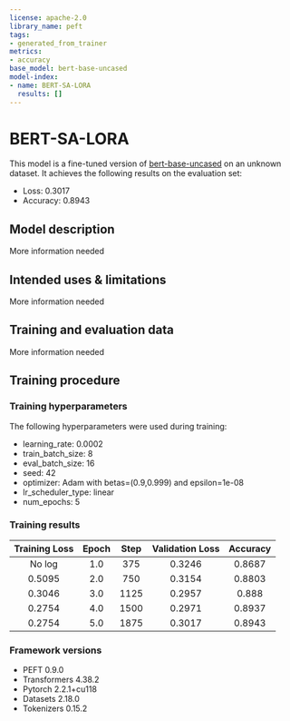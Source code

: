 ```yaml
---
license: apache-2.0
library_name: peft
tags:
- generated_from_trainer
metrics:
- accuracy
base_model: bert-base-uncased
model-index:
- name: BERT-SA-LORA
  results: []
---
```


<!-- This model card has been generated automatically according to the information the Trainer had access to. You
should probably proofread and complete it, then remove this comment. -->

# BERT-SA-LORA

This model is a fine-tuned version of [bert-base-uncased](https://huggingface.co/bert-base-uncased) on an unknown dataset.
It achieves the following results on the evaluation set:
- Loss: 0.3017
- Accuracy: 0.8943

## Model description

More information needed

## Intended uses & limitations

More information needed

## Training and evaluation data

More information needed

## Training procedure

### Training hyperparameters

The following hyperparameters were used during training:
- learning_rate: 0.0002
- train_batch_size: 8
- eval_batch_size: 16
- seed: 42
- optimizer: Adam with betas=(0.9,0.999) and epsilon=1e-08
- lr_scheduler_type: linear
- num_epochs: 5

### Training results

| Training Loss | Epoch | Step | Validation Loss | Accuracy |
|:-------------:|:-----:|:----:|:---------------:|:--------:|
| No log        | 1.0   | 375  | 0.3246          | 0.8687   |
| 0.5095        | 2.0   | 750  | 0.3154          | 0.8803   |
| 0.3046        | 3.0   | 1125 | 0.2957          | 0.888    |
| 0.2754        | 4.0   | 1500 | 0.2971          | 0.8937   |
| 0.2754        | 5.0   | 1875 | 0.3017          | 0.8943   |


### Framework versions

- PEFT 0.9.0
- Transformers 4.38.2
- Pytorch 2.2.1+cu118
- Datasets 2.18.0
- Tokenizers 0.15.2